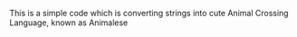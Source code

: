This is a simple code which is converting strings into cute Animal Crossing Language, known as Animalese